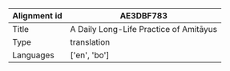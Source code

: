 |Alignment id | AE3DBF783
| --- | --- 
|Title | A Daily Long-Life Practice of Amitāyus 
|Type | translation
|Languages | ['en', 'bo']